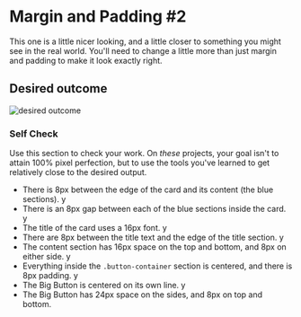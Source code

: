 # Margin and Padding #2

This one is a little nicer looking, and a little closer to something you might see in the real world. You'll need to change a little more than just margin and padding to make it look exactly right.

## Desired outcome
![desired outcome](./desired-outcome.png)

### Self Check
Use this section to check your work. On _these_ projects, your goal isn't to attain 100% pixel perfection, but to use the tools you've learned to get relatively close to the desired output.

- There is 8px between the edge of the card and its content (the blue sections). y
- There is an 8px gap between each of the blue sections inside the card. y
- The title of the card uses a 16px font. y
- There are 8px between the title text and the edge of the title section.  y
- The content section has 16px space on the top and bottom, and 8px on either side. y
- Everything inside the `.button-container` section is centered, and there is 8px padding. y
- The Big Button is centered on its own line. y
- The Big Button has 24px space on the sides, and 8px on top and bottom.
